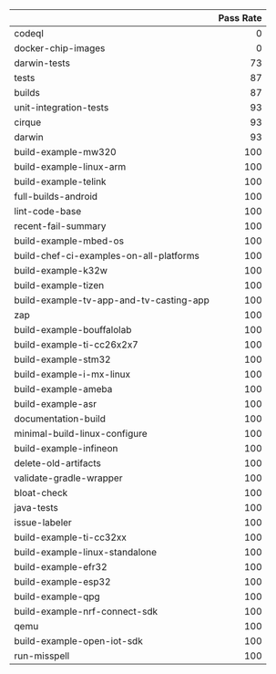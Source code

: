 |                                         |   Pass Rate |
|:----------------------------------------|------------:|
| codeql                                  |           0 |
| docker-chip-images                      |           0 |
| darwin-tests                            |          73 |
| tests                                   |          87 |
| builds                                  |          87 |
| unit-integration-tests                  |          93 |
| cirque                                  |          93 |
| darwin                                  |          93 |
| build-example-mw320                     |         100 |
| build-example-linux-arm                 |         100 |
| build-example-telink                    |         100 |
| full-builds-android                     |         100 |
| lint-code-base                          |         100 |
| recent-fail-summary                     |         100 |
| build-example-mbed-os                   |         100 |
| build-chef-ci-examples-on-all-platforms |         100 |
| build-example-k32w                      |         100 |
| build-example-tizen                     |         100 |
| build-example-tv-app-and-tv-casting-app |         100 |
| zap                                     |         100 |
| build-example-bouffalolab               |         100 |
| build-example-ti-cc26x2x7               |         100 |
| build-example-stm32                     |         100 |
| build-example-i-mx-linux                |         100 |
| build-example-ameba                     |         100 |
| build-example-asr                       |         100 |
| documentation-build                     |         100 |
| minimal-build-linux-configure           |         100 |
| build-example-infineon                  |         100 |
| delete-old-artifacts                    |         100 |
| validate-gradle-wrapper                 |         100 |
| bloat-check                             |         100 |
| java-tests                              |         100 |
| issue-labeler                           |         100 |
| build-example-ti-cc32xx                 |         100 |
| build-example-linux-standalone          |         100 |
| build-example-efr32                     |         100 |
| build-example-esp32                     |         100 |
| build-example-qpg                       |         100 |
| build-example-nrf-connect-sdk           |         100 |
| qemu                                    |         100 |
| build-example-open-iot-sdk              |         100 |
| run-misspell                            |         100 |